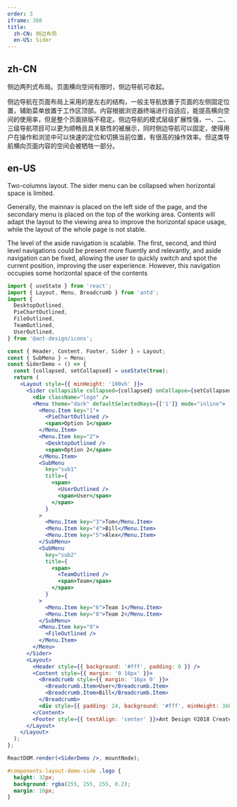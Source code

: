 ```yaml
---
order: 3
iframe: 360
title:
  zh-CN: 侧边布局
  en-US: Sider
---
```


## zh-CN

侧边两列式布局。页面横向空间有限时，侧边导航可收起。

侧边导航在页面布局上采用的是左右的结构，一般主导航放置于页面的左侧固定位置，辅助菜单放置于工作区顶部。内容根据浏览器终端进行自适应，能提高横向空间的使用率，但是整个页面排版不稳定。侧边导航的模式层级扩展性强，一、二、三级导航项目可以更为顺畅且具关联性的被展示，同时侧边导航可以固定，使得用户在操作和浏览中可以快速的定位和切换当前位置，有很高的操作效率。但这类导航横向页面内容的空间会被牺牲一部分。

## en-US

Two-columns layout. The sider menu can be collapsed when horizontal space is limited.

Generally, the mainnav is placed on the left side of the page, and the secondary menu is placed on the top of the working area. Contents will adapt the layout to the viewing area to improve the horizontal space usage, while the layout of the whole page is not stable.

The level of the aside navigation is scalable. The first, second, and third level navigations could be present more fluently and relevantly, and aside navigation can be fixed, allowing the user to quickly switch and spot the current position, improving the user experience. However, this navigation occupies some horizontal space of the contents

```jsx
import { useState } from 'react';
import { Layout, Menu, Breadcrumb } from 'antd';
import {
  DesktopOutlined,
  PieChartOutlined,
  FileOutlined,
  TeamOutlined,
  UserOutlined,
} from '@ant-design/icons';

const { Header, Content, Footer, Sider } = Layout;
const { SubMenu } = Menu;
const SiderDemo = () => {
  const [collapsed, setCollapsed] = useState(true);
  return (
    <Layout style={{ minHeight: '100vh' }}>
      <Sider collapsible collapsed={collapsed} onCollapse={setCollapsed}>
        <div className="logo" />
        <Menu theme="dark" defaultSelectedKeys={['1']} mode="inline">
          <Menu.Item key="1">
            <PieChartOutlined />
            <span>Option 1</span>
          </Menu.Item>
          <Menu.Item key="2">
            <DesktopOutlined />
            <span>Option 2</span>
          </Menu.Item>
          <SubMenu
            key="sub1"
            title={
              <span>
                <UserOutlined />
                <span>User</span>
              </span>
            }
          >
            <Menu.Item key="3">Tom</Menu.Item>
            <Menu.Item key="4">Bill</Menu.Item>
            <Menu.Item key="5">Alex</Menu.Item>
          </SubMenu>
          <SubMenu
            key="sub2"
            title={
              <span>
                <TeamOutlined />
                <span>Team</span>
              </span>
            }
          >
            <Menu.Item key="6">Team 1</Menu.Item>
            <Menu.Item key="8">Team 2</Menu.Item>
          </SubMenu>
          <Menu.Item key="9">
            <FileOutlined />
          </Menu.Item>
        </Menu>
      </Sider>
      <Layout>
        <Header style={{ background: '#fff', padding: 0 }} />
        <Content style={{ margin: '0 16px' }}>
          <Breadcrumb style={{ margin: '16px 0' }}>
            <Breadcrumb.Item>User</Breadcrumb.Item>
            <Breadcrumb.Item>Bill</Breadcrumb.Item>
          </Breadcrumb>
          <div style={{ padding: 24, background: '#fff', minHeight: 360 }}>Bill is a cat.</div>
        </Content>
        <Footer style={{ textAlign: 'center' }}>Ant Design ©2018 Created by Ant UED</Footer>
      </Layout>
    </Layout>
  );
};

ReactDOM.render(<SiderDemo />, mountNode);
```

```css
#components-layout-demo-side .logo {
  height: 32px;
  background: rgba(255, 255, 255, 0.2);
  margin: 16px;
}
```
